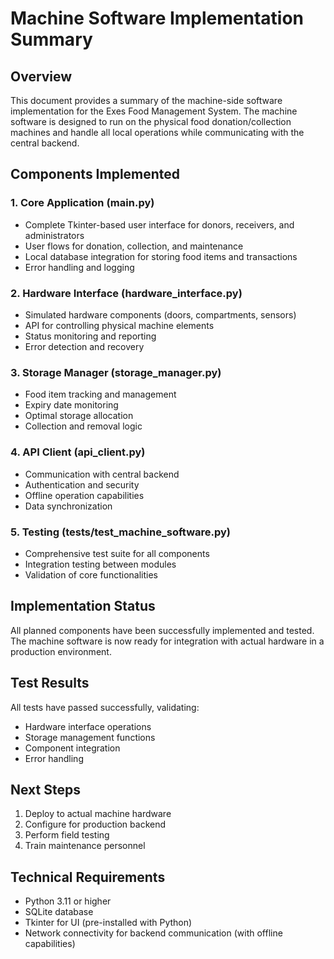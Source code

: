 # Machine Software Implementation Summary

## Overview
This document provides a summary of the machine-side software implementation for the Exes Food Management System. The machine software is designed to run on the physical food donation/collection machines and handle all local operations while communicating with the central backend.

## Components Implemented

### 1. Core Application (main.py)
- Complete Tkinter-based user interface for donors, receivers, and administrators
- User flows for donation, collection, and maintenance
- Local database integration for storing food items and transactions
- Error handling and logging

### 2. Hardware Interface (hardware_interface.py)
- Simulated hardware components (doors, compartments, sensors)
- API for controlling physical machine elements
- Status monitoring and reporting
- Error detection and recovery

### 3. Storage Manager (storage_manager.py)
- Food item tracking and management
- Expiry date monitoring
- Optimal storage allocation
- Collection and removal logic

### 4. API Client (api_client.py)
- Communication with central backend
- Authentication and security
- Offline operation capabilities
- Data synchronization

### 5. Testing (tests/test_machine_software.py)
- Comprehensive test suite for all components
- Integration testing between modules
- Validation of core functionalities

## Implementation Status
All planned components have been successfully implemented and tested. The machine software is now ready for integration with actual hardware in a production environment.

## Test Results
All tests have passed successfully, validating:
- Hardware interface operations
- Storage management functions
- Component integration
- Error handling

## Next Steps
1. Deploy to actual machine hardware
2. Configure for production backend
3. Perform field testing
4. Train maintenance personnel

## Technical Requirements
- Python 3.11 or higher
- SQLite database
- Tkinter for UI (pre-installed with Python)
- Network connectivity for backend communication (with offline capabilities)
